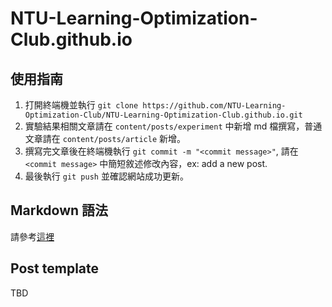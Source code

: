 # NTU-Learning-Optimization-Club.github.io

## 使用指南
1. 打開終端機並執行 `git clone https://github.com/NTU-Learning-Optimization-Club/NTU-Learning-Optimization-Club.github.io.git`
2. 實驗結果相關文章請在 `content/posts/experiment` 中新增 md 檔撰寫，普通文章請在 `content/posts/article` 新增。
3. 撰寫完文章後在終端機執行 `git commit -m "<commit message>"`, 請在`<commit message>` 中簡短敘述修改內容，ex: add a new post.
4. 最後執行 `git push` 並確認網站成功更新。

## Markdown 語法
請參考[這裡](https://hackmd.io/@eMP9zQQ0Qt6I8Uqp2Vqy6w/SyiOheL5N/%2FBVqowKshRH246Q7UDyodFA?type=book)

## Post template
TBD
